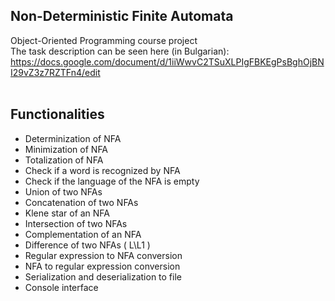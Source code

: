 ## Non-Deterministic Finite Automata
  Object-Oriented Programming course project <br> 
  The task description can be seen here (in Bulgarian):<br>
  https://docs.google.com/document/d/1iiWwvC2TSuXLPIgFBKEgPsBghOjBNI29vZ3z7RZTFn4/edit <br> <br>
## Functionalities
- Determinization of NFA <br>
- Minimization of NFA <br>
- Totalization of NFA <br>
- Check if a word is recognized by NFA <br>
- Check if the language of the NFA is empty <br>
- Union of two NFAs <br>
- Concatenation of two NFAs <br>
- Klene star of an NFA <br>
- Intersection of two NFAs <br>
- Complementation of an NFA <br>
- Difference of two NFAs ( L\L1 ) <br>
- Regular expression to NFA conversion <br>
- NFA to regular expression conversion <br>
- Serialization and deserialization to file <br>
- Console interface <br>
